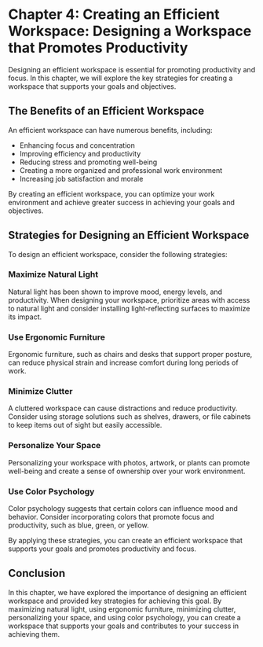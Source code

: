 Chapter 4: Creating an Efficient Workspace: Designing a Workspace that Promotes Productivity
============================================================================================

Designing an efficient workspace is essential for promoting productivity and focus. In this chapter, we will explore the key strategies for creating a workspace that supports your goals and objectives.

The Benefits of an Efficient Workspace
--------------------------------------

An efficient workspace can have numerous benefits, including:

* Enhancing focus and concentration
* Improving efficiency and productivity
* Reducing stress and promoting well-being
* Creating a more organized and professional work environment
* Increasing job satisfaction and morale

By creating an efficient workspace, you can optimize your work environment and achieve greater success in achieving your goals and objectives.

Strategies for Designing an Efficient Workspace
-----------------------------------------------

To design an efficient workspace, consider the following strategies:

### Maximize Natural Light

Natural light has been shown to improve mood, energy levels, and productivity. When designing your workspace, prioritize areas with access to natural light and consider installing light-reflecting surfaces to maximize its impact.

### Use Ergonomic Furniture

Ergonomic furniture, such as chairs and desks that support proper posture, can reduce physical strain and increase comfort during long periods of work.

### Minimize Clutter

A cluttered workspace can cause distractions and reduce productivity. Consider using storage solutions such as shelves, drawers, or file cabinets to keep items out of sight but easily accessible.

### Personalize Your Space

Personalizing your workspace with photos, artwork, or plants can promote well-being and create a sense of ownership over your work environment.

### Use Color Psychology

Color psychology suggests that certain colors can influence mood and behavior. Consider incorporating colors that promote focus and productivity, such as blue, green, or yellow.

By applying these strategies, you can create an efficient workspace that supports your goals and promotes productivity and focus.

Conclusion
----------

In this chapter, we have explored the importance of designing an efficient workspace and provided key strategies for achieving this goal. By maximizing natural light, using ergonomic furniture, minimizing clutter, personalizing your space, and using color psychology, you can create a workspace that supports your goals and contributes to your success in achieving them.
